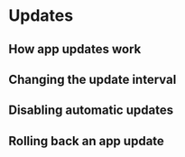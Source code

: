 # Updates

## How app updates work

## Changing the update interval

## Disabling automatic updates

## Rolling back an app update


